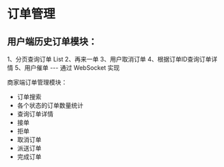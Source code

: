 # 订单管理

## 用户端历史订单模块：
1、分页查询订单 List
2、再来一单
3、用户取消订单
4、根据订单ID查询订单详情
5、用户催单 --- 通过 WebSocket 实现

商家端订单管理模块：
- 订单搜索
- 各个状态的订单数量统计
- 查询订单详情
- 接单
- 拒单
- 取消订单
- 派送订单
- 完成订单